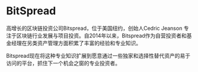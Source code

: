 # 

# BitSpread

高增长的区块链投资公司Bitspread，位于美国纽约，创始人Cedric Jeanson 专注于区块链行业发展与项目投资。自2014年以来，Bitspread作为自营投资者和基金经理在另类资产管理方面积累了丰富的经验和专业知识。

Bitspread现在将这种专业知识扩展到愿意通过一些独家和选择性替代资产的易于访问的平台，抓住下一个机会之窗的专业投资者。



